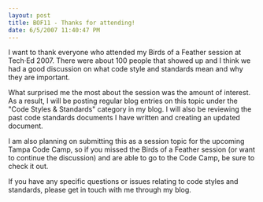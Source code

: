 ```yaml
---
layout: post
title: BOF11 - Thanks for attending!
date: 6/5/2007 11:40:47 PM
---
```


I want to thank everyone who attended my Birds of a Feather session at Tech·Ed 2007. There were about 100 people that showed up and I think we had a good discussion on what code style and standards mean and why they are important.

What surprised me the most about the session was the amount of interest. As a result, I will be posting regular blog entries on this topic under the "Code Styles & Standards" category in my blog. I will also be reviewing the past code standards documents I have written and creating an updated document.

I am also planning on submitting this as a session topic for the upcoming Tampa Code Camp, so if you missed the Birds of a Feather session (or want to continue the discussion) and are able to go to the Code Camp, be sure to check it out.

If you have any specific questions or issues relating to code styles and standards, please get in touch with me through my blog.
